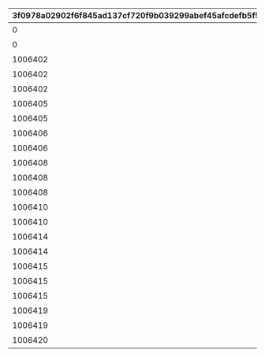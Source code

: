 |3f0978a02902f6f845ad137cf720f9b039299abef45afcdefb5f5c87225733c3|85b3eb84dc025d2dba486631297def69f6e8537ccdf066bcc559bcb4faa86164|2493e9337abe87b556c563e165b9d2b574e8dabf72d396e44483a099171d86e1|3b7b6d4616592f380251b62dac80bba66a330a29daf9db16dd71e9911f5d5deb|cc1f4ff6c34b74a8e3217904f31ac92e251a975856574fb4329e27d8430574e0|9eac5431e768d17cc89abdde66accb2d5bff153f02bbe7d4dca64ecc416942e2|5515e0ffd711969df98b0ffc8846b2f6da553c5fd7846a5ab6aed9c7aa025895|
| --- | --- | --- | --- | --- | --- | --- |
|0|1006401|4|開会式|20036104|10064|0|
|0|1006402|3|開会式|20036104|10064|0|
|1006402|1006403|1|徒競走|20036104|10064|0|
|1006402|1006404|4|徒競走|20036104|10064|0|
|1006402|1006405|2|徒競走|20036104|10064|0|
|1006405|1006406|2|騎馬戦|20036104|10064|0|
|1006405|1006407|4|騎馬戦|20036104|10064|0|
|1006406|1006408|3|昼休憩|20036106|10064|0|
|1006406|1006409|4|昼休憩|20036106|10064|0|
|1006408|1006410|3|学術文化出展各種|20036106|10064|0|
|1006408|1006411|4|学術文化出展各種|20036106|10064|0|
|1006408|1006412|1|学術文化出展各種|20036106|10064|0|
|1006410|1006413|4|侍女風給仕喫茶|20036108|10064|0|
|1006410|1006414|3|侍女風給仕喫茶|20036108|10064|0|
|1006414|1006415|3|総合リレー|20036113|10064|0|
|1006414|1006416|4|総合リレー|20036113|10064|0|
|1006415|1006417|1|セレモニーステージ|0|10064|2003601|
|1006415|1006418|4|セレモニーステージ|0|10064|2003601|
|1006415|1006419|2|セレモニーステージ|0|10064|2003601|
|1006419|1006420|3|閉会式|0|10064|2003601|
|1006419|1006421|4|閉会式|0|10064|2003601|
|1006420|1006422|4|コンプリート演出|0|10064|2003601|